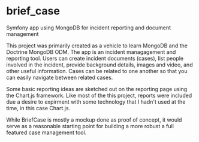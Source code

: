 # brief_case
Symfony app using MongoDB for incident reporting and document management

This project was primarily created as a vehicle to learn MongoDB and the Doctrine MongoDB ODM. The app is an incident managagement and reporting
tool. Users can create incident documents (cases), list people involved in the incident, provide background details, images and video, and other
useful information. Cases can be related to one another so that you can easily navigate between related cases.

Some basic reporting ideas are sketched out on the reporting page using the Chart.js framework. Like most of the this project, reports were included
due a desire to expirment with some technology that I hadn't used at the time, in this case Chart.js.

While BriefCase is mostly a mockup done as proof of concept, it would serve as a reasonable starting point for building a more robust a full featured case
management tool.
